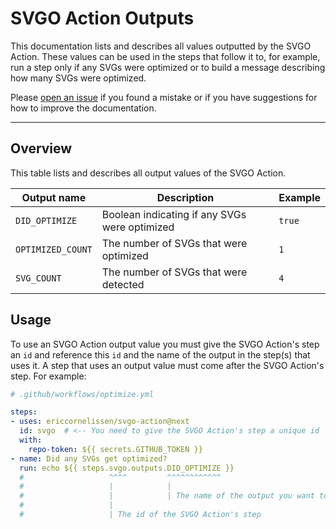 # SVGO Action Outputs

This documentation lists and describes all values outputted by the SVGO Action.
These values can be used in the steps that follow it to, for example, run a step
only if any SVGs were optimized or to build a message describing how many SVGs
were optimized.

Please [open an issue] if you found a mistake or if you have suggestions for how
to improve the documentation.

---

## Overview

This table lists and describes all output values of the SVGO Action.

| Output name       | Description                                            | Example |
| ----------------- | ------------------------------------------------------ | ------- |
| `DID_OPTIMIZE`    | Boolean indicating if any SVGs were optimized          | `true`  |
| `OPTIMIZED_COUNT` | The number of SVGs that were optimized                 | `1`     |
| `SVG_COUNT`       | The number of SVGs that were detected                  | `4`     |

## Usage

To use an SVGO Action output value you must give the SVGO Action's step an `id`
and reference this `id` and the name of the output in the step(s) that uses it.
A step that uses an output value must come after the SVGO Action's step. For
example:

```yml
# .github/workflows/optimize.yml

steps:
- uses: ericcornelissen/svgo-action@next
  id: svgo  # <-- You need to give the SVGO Action's step a unique id
  with:
    repo-token: ${{ secrets.GITHUB_TOKEN }}
- name: Did any SVGs get optimized?
  run: echo ${{ steps.svgo.outputs.DID_OPTIMIZE }}
  #                   ^^^^         ^^^^^^^^^^^^
  #                   |            |
  #                   |            | The name of the output you want to use
  #                   |
  #                   | The id of the SVGO Action's step
```

[open an issue]: https://github.com/ericcornelissen/svgo-action/issues/new?labels=docs&template=documentation.md
